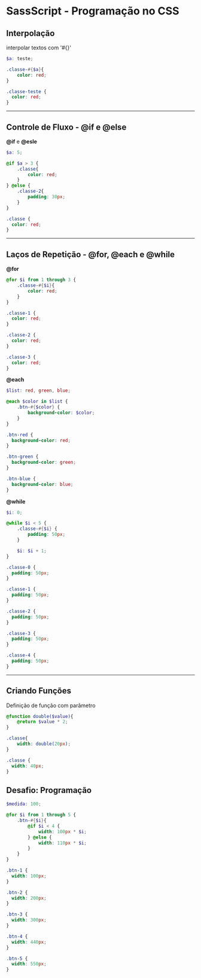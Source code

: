 # SassScript - Programação no CSS

## Interpolação

interpolar textos com '#{}'

```scss
$a: teste;

.classe-#{$a}{
    color: red;
}
```
```css
.classe-teste {
  color: red;
}
```

---

## Controle de Fluxo - @if e @else

**@if** e **@esle**

```scss
$a: 5;

@if $a > 3 {
    .classe{
        color: red;
    }
} @else {
    .classe-2{
        padding: 30px;
    }
}
```
```css
.classe {
  color: red;
}
```

---

## Laços de Repetição - @for, @each e @while

**@for**

```scss
@for $i from 1 through 3 {
    .classe-#{$i}{
        color: red;
    }
}
```
```css
.classe-1 {
  color: red;
}

.classe-2 {
  color: red;
}

.classe-3 {
  color: red;
}
```

**@each**

```scss
$list: red, green, blue;

@each $color in $list {
    .btn-#{$color} {
        background-color: $color;
    }
}
```
```css
.btn-red {
  background-color: red;
}

.btn-green {
  background-color: green;
}

.btn-blue {
  background-color: blue;
}
```

**@while**

```scss
$i: 0;

@while $i < 5 {
    .classe-#{$i} {
        padding: 50px;
    }

    $i: $i + 1;
}
```
```css
.classe-0 {
  padding: 50px;
}

.classe-1 {
  padding: 50px;
}

.classe-2 {
  padding: 50px;
}

.classe-3 {
  padding: 50px;
}

.classe-4 {
  padding: 50px;
}
```

---

## Criando Funções

Definição de função com parâmetro

```scss
@function double($value){
    @return $value * 2;
}

.classe{
    width: double(20px);
}
```
```css
.classe {
  width: 40px;
}
```

## Desafio: Programação

```scss
$medida: 100;

@for $i from 1 through 5 {
    .btn-#{$i}{
        @if $i < 4 {
            width: 100px * $i;
        } @else {
            width: 110px * $i;
        }
    }
}
```
```css
.btn-1 {
  width: 100px;
}

.btn-2 {
  width: 200px;
}

.btn-3 {
  width: 300px;
}

.btn-4 {
  width: 440px;
}

.btn-5 {
  width: 550px;
}
```